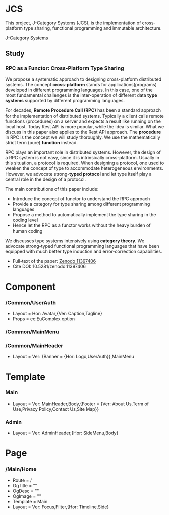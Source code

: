 # JCS

This project, J-Category Systems (JCS), is the implementation of cross-platform type sharing, functional programming and immutable architecture.

[J-Category Systems](https://jcatsys.com/)

## Study

### RPC as a Functor: Cross-Platform Type Sharing

We propose a systematic approach to designing cross-platform distributed systems.
The concept **cross-platform** stands for applications(programs) developed in different programming languages.
In this case, one of the most fundamental challenges is the inter-operation of different data **type systems** supported by different programming languages.

For decades, **Remote Procedure Call (RPC)** has been a standard approach for the implementation of distributed systems.
Typically a client calls remote functions (procedures) on a server and expects a result like running on the local host.
Today Rest API is more popular, while the idea is similar.
What we discuss in this paper also applies to the Rest API approach.
The **procedure** in RPC is the concept we will study thoroughly.
We use the mathematically strict term (pure) **function** instead.

RPC plays an important role in distributed systems. 
However, the design of a RPC system is not easy, since it is intrinsically cross-platform. 
Usually in this situation, a protocol is required. 
When designing a protocol, one used to weaken the concept of type to accommodate heterogeneous environments. 
However, we advocate strong-**typed protocol** and let type itself play a central role in the design of a protocol.


The main contributions of this paper include:

- Introduce the concept of functor to understand the RPC approach
- Provide a category for type sharing among different programming languages
- Propose a method to automatically implement the type sharing in the coding level
- Hence let the RPC as a functor works without the heavy burden of human coding

We discusses type systems intensively using **category theory**.
We advocate strong-typed functional programming languages that have been equipped with much better type induction and error-correction capabilities.

- Full-text of the paper: [Zenodo 11397406](https://doi.org/10.5281/zenodo.11397406)
- Cite DOI: 10.5281/zenodo.11397406



# Component

### /Common/UserAuth
- Layout = Hor: Avatar,{Ver: Caption,Tagline}
- Props = ec:EuComplex option

### /Common/MainMenu

### /Common/MainHeader
- Layout = Ver: {Banner = {Hor: Logo,UserAuth}},MainMenu

# Template

### Main
- Layout = Ver: MainHeader,Body,{Footer = {Ver: About Us,Term of Use,Privacy Policy,Contact Us,Site Map}}

### Admin
- Layout = Ver: AdminHeader,{Hor: SideMenu,Body}

# Page

### /Main/Home
- Route = /
- OgTitle = ""
- OgDesc = ""
- OgImage = ""
- Template = Main
- Layout = Ver: Focus,Filter,{Hor: Timeline,Side}




